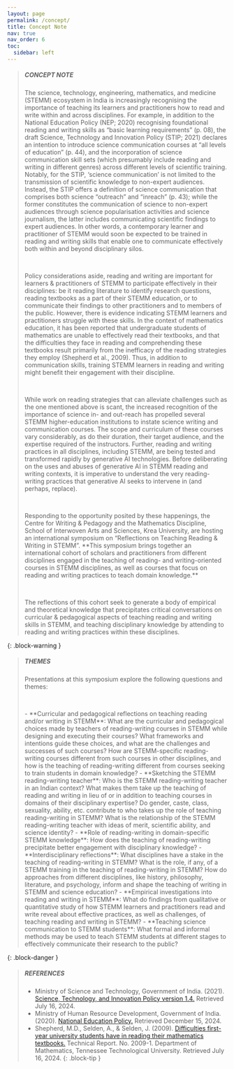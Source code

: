 ```yaml
---
layout: page
permalink: /concept/
title: Concept Note
nav: true
nav_order: 6
toc:
  sidebar: left
---
```


> ##### **CONCEPT NOTE**
>
> The science, technology, engineering, mathematics, and medicine (STEMM) ecosystem in India is increasingly recognising the importance of teaching its learners and practitioners how to read and write within and across disciplines. For example, in addition to the National Education Policy (NEP; 2020) recognising foundational reading and writing skills as “basic learning requirements” (p. 08), the draft Science, Technology and Innovation Policy (STIP; 2021) declares an intention to introduce science communication courses at “all levels of education” (p. 44), and the incorporation of science communication skill sets (which presumably include reading and writing in different genres) across different levels of scientific training. Notably, for the STIP, ‘science communication’ is not limited to the transmission of scientific knowledge to non-expert audiences. Instead, the STIP offers a definition of science communication that comprises both science “outreach” and “inreach” (p. 43); while the former constitutes the communication of science to non-expert audiences through science popularisation activities and science journalism, the latter includes communicating scientific findings to expert audiences. In other words, a contemporary learner and practitioner of STEMM would soon be expected to be trained in reading and writing skills that enable one to communicate effectively both within and beyond disciplinary silos.
> <p>&nbsp;</p>
> Policy considerations aside, reading and writing are important for learners & practitioners of STEMM to participate effectively in their disciplines: be it reading literature to identify research questions, reading textbooks as a part of their STEMM education, or to communicate their findings to other practitioners and to members of the public. However, there is evidence indicating STEMM learners and practitioners struggle with these skills. In the context of mathematics education, it has been reported that undergraduate students of mathematics are unable to effectively read their textbooks, and that the difficulties they face in reading and comprehending these textbooks result primarily from the inefficacy of the reading strategies they employ (Shepherd et al., 2009). Thus, in addition to communication skills, training STEMM learners in reading and writing might benefit their engagement with their discipline.
> <p>&nbsp;</p>
> While work on reading strategies that can alleviate challenges such as the one mentioned above is scant, the increased recognition of the importance of science in- and out-reach has propelled several STEMM higher-education institutions to instate science writing and communication courses. The scope and curriculum of these courses vary considerably, as do their duration, their target audience, and the expertise required of the instructors. Further, reading and writing practices in all disciplines, including STEMM, are being tested and transformed rapidly by generative AI technologies. Before deliberating on the uses and abuses of generative AI in STEMM reading and writing contexts, it is imperative to understand the very reading-writing practices that generative AI seeks to intervene in (and perhaps, replace). 
> <p>&nbsp;</p>
> Responding to the opportunity posited by these happenings, the Centre for Writing & Pedagogy and the Mathematics Discipline, School of Interwoven Arts and Sciences, Krea University, are hosting an international symposium on “Reflections on Teaching Reading & Writing in STEMM”. **This symposium brings together an international cohort of scholars and practitioners from different disciplines engaged in the teaching of reading- and writing-oriented courses in STEMM disciplines, as well as courses that focus on reading and writing practices to teach domain knowledge.**
> <p>&nbsp;</p>
> The reflections of this cohort seek to generate a body of empirical and theoretical knowledge that precipitates critical conversations on curricular & pedagogical aspects of teaching reading and writing skills in STEMM, and teaching disciplinary knowledge by attending to reading and writing practices within these disciplines.
 
{: .block-warning }


> ##### **THEMES**
>Presentations at this symposium explore the following questions and themes:
> <p>&nbsp;</p>
> - **Curricular and pedagogical reflections on teaching reading and/or writing in STEMM**: What are the curricular and pedagogical choices made by teachers of reading-writing courses in STEMM while designing and executing their courses? What frameworks and intentions guide these choices, and what are the challenges and successes of such courses? How are STEMM-specific reading-writing courses different from such courses in other disciplines, and how is the teaching of reading-writing different from courses seeking to train students in domain knowledge?
> - **Sketching the STEMM reading-writing teacher**: Who is the STEMM reading-writing teacher in an Indian context? What makes them take up the teaching of reading and writing in lieu of or in addition to teaching courses in domains of their disciplinary expertise? Do gender, caste, class, sexuality, ability, etc. contribute to who takes up the role of teaching reading-writing in STEMM? What is the relationship of the STEMM reading-writing teacher with ideas of merit, scientific ability, and science identity?
> - **Role of reading-writing in domain-specific STEMM knowledge**: How does the teaching of reading-writing precipitate better engagement with disciplinary knowledge?
> - **Interdisciplinary reflections**: What disciplines have a stake in the teaching of reading-writing in STEMM? What is the role, if any, of a STEMM training in the teaching of reading-writing in STEMM? How do approaches from different disciplines, like history, philosophy, literature, and psychology, inform and shape the teaching of writing in STEMM and science education? 
> - **Empirical investigations into reading and writing in STEMM**: What do findings from qualitative or quantitative study of how STEMM learners and practitioners read and write reveal about effective practices, as well as challenges, of teaching reading and writing in STEMM?
> - **Teaching science communication to STEMM students**: What formal and informal methods may be used to teach STEMM students at different stages to effectively communicate their research to the public?

{: .block-danger }

> ##### **REFERENCES**
>
> - Ministry of Science and Technology, Government of India. (2021). <a href="https://dst.gov.in/sites/default/files/STIP_Doc_1.4_Dec2020.pdf" target="_blank">Science, Technology, and Innovation Policy version 1.4.</a> Retrieved July 16, 2024.
> - Ministry of Human Resource Development, Government of India. (2020). <a href="https://www.education.gov.in/sites/upload_files/mhrd/files/NEP_Final_English_0.pdf" target="_blank">National Education Policy.</a> Retrieved December 15, 2024.
> - Shepherd, M.D., Selden, A., & Selden, J. (2009). <a href="https://files.eric.ed.gov/fulltext/ED518599.pdf" target="_blank">Difficulties first-year university students have in reading their mathematics textbooks.</a> Technical Report. No. 2009-1. Department of Mathematics, Tennessee Technological University. Retrieved July 16, 2024.
{: .block-tip }


